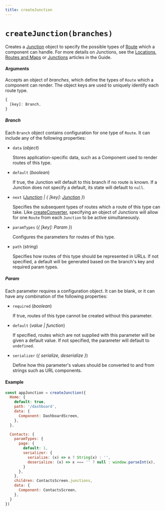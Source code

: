 ```yaml
---
title: createJunction
---
```


# `createJunction(branches)`

Creates a [Junction](Junction.md) object to specify the possible types of [Route](Route.md) which a component can handle. For more details on Junctions, see the [Locations, Routes and Maps](../../guide/introduction/locations-routes-and-maps.md) or [Junctions](../../guide/basics/junctions.md) articles in the Guide.

#### Arguments

Accepts an object of *branches*, which define the types of `Route` which a component can render. The object keys are used to uniquely identify each route type. 

```js
{
  [key]: Branch,
}
```

##### Branch

Each `Branch` object contains configuration for one type of `Route`. It can include any of the following properties:

*   `data` (*object*)

    Stores application-specific data, such as a Component used to render routes of this type.

*   `default` (*boolean*)

    If true, the Junction will default to this branch if no route is known. If a Junction does not specify a default, its state will default to `null`.

*   `next` (*[Junction](Junction.md) | { [key]: [Junction](Junction.md) }*)

    Specifies the subsequent types of routes which a route of this type can take. Like [createConverter](createConverter.md), specifying an object of Junctions will allow for one `Route` from each `Junction` to be active simultaneously.

*   `paramTypes` (*{ [key]: Param }*)

    Configures the parameters for routes of this type.

*   `path` (*string*)

    Specifies how routes of this type should be represented in URLs. If not specified, a default will be generated based on the branch's key and required param types.

##### Param

Each parameter requires a configuration object. It can be blank, or it can have any combination of the following properties:

* `required` (*boolean*)

  If true, routes of this type cannot be created without this parameter.

* `default` (*value | function*)

  If specified, routes which are not supplied with this parameter will be given a default value. If not specified, the parameter will default to `undefined`.

* `serializer` (*{ serialize, deserialize }*)

  Define how this parameter's values should be converted to and from strings such as URL components.

#### Example

```js
const appJunction = createJunction({
  Home: {
    default: true,
    path: '/dashboard',
    data: {
      Component: DashboardScreen,
    },
  },

  Contacts: {
    paramTypes: {
      page: {
        default: 1,
        serializer: {
          serialize: (x) => x ? String(x) : '',
          deserialize: (x) => x === '' ? null : window.parseInt(x),
        }
      },
    },
    children: ContactsScreen.junctions,
    data: {
      Component: ContactsScreen,
    },
  }
})
```
